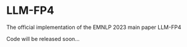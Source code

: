 # LLM-FP4
The official implementation of the EMNLP 2023 main paper LLM-FP4

Code will be released soon...
